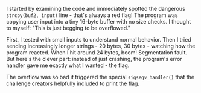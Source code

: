 

I started by examining the code and immediately spotted the dangerous `strcpy(buf2, input)` line - that's always a red flag! The program was copying user input into a tiny 16-byte buffer with no size checks. I thought to myself: "This is just begging to be overflowed."

First, I tested with small inputs to understand normal behavior. Then I tried sending increasingly longer strings - 20 bytes, 30 bytes - watching how the program reacted. When I hit around 24 bytes, boom! Segmentation fault. But here's the clever part: instead of just crashing, the program's error handler gave me exactly what I wanted - the flag.

 The overflow was so bad it triggered the special `sigsegv_handler()` that the challenge creators helpfully included to print the flag.

